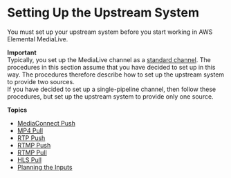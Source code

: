 # Setting Up the Upstream System<a name="setting-up-upstream"></a>

You must set up your upstream system before you start working in AWS Elemental MediaLive\. 

**Important**  
Typically, you set up the MediaLive channel as a [standard channel](plan-redundancy-mode.md)\. The procedures in this section assume that you have decided to set up in this way\. The procedures therefore describe how to set up the upstream system to provide two sources\.   
If you have decided to set up a single\-pipeline channel, then follow these procedures, but set up the upstream system to provide only one source\.

**Topics**
+ [MediaConnect Push](planning-mediaconnect-push.md)
+ [MP4 Pull](planning-mp4-pull.md)
+ [RTP Push](planning-rtp-push.md)
+ [RTMP Push](planning-rtmp-push.md)
+ [RTMP Pull](planning-rtmp-pull.md)
+ [HLS Pull](planning-hls-pull.md)
+ [Planning the Inputs](planning-the-input.md)